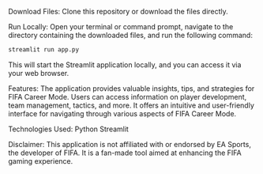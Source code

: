 Download Files:
Clone this repository or download the files directly.

Run Locally:
Open your terminal or command prompt, navigate to the directory containing the downloaded files, and run the following command:
```bash
streamlit run app.py
```
This will start the Streamlit application locally, and you can access it via your web browser.

Features:
The application provides valuable insights, tips, and strategies for FIFA Career Mode.
Users can access information on player development, team management, tactics, and more.
It offers an intuitive and user-friendly interface for navigating through various aspects of FIFA Career Mode.

Technologies Used:
Python
Streamlit

Disclaimer:
This application is not affiliated with or endorsed by EA Sports, the developer of FIFA. It is a fan-made tool aimed at enhancing the FIFA gaming experience.
